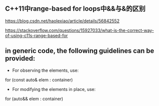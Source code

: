 ## C++11中range-based for loops中&&与&的区别

https://blog.csdn.net/haolexiao/article/details/56842552

https://stackoverflow.com/questions/15927033/what-is-the-correct-way-of-using-c11s-range-based-for

##  in generic code, the following guidelines can be provided:

- For observing the elements, use:

for (const auto& elem : container)

- For modifying the elements in place, use:

for (auto&& elem : container)